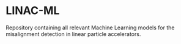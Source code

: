 # LINAC-ML

Repository containing all relevant Machine Learning models for the misalignment detection in linear particle accelerators.


